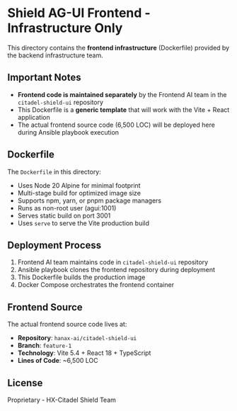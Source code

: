 # Shield AG-UI Frontend - Infrastructure Only

This directory contains the **frontend infrastructure** (Dockerfile) provided by the backend infrastructure team.

## Important Notes

- **Frontend code is maintained separately** by the Frontend AI team in the `citadel-shield-ui` repository
- This Dockerfile is a **generic template** that will work with the Vite + React application
- The actual frontend source code (6,500 LOC) will be deployed here during Ansible playbook execution

## Dockerfile

The `Dockerfile` in this directory:
- Uses Node 20 Alpine for minimal footprint
- Multi-stage build for optimized image size
- Supports npm, yarn, or pnpm package managers
- Runs as non-root user (agui:1001)
- Serves static build on port 3001
- Uses `serve` to serve the Vite production build

## Deployment Process

1. Frontend AI team maintains code in `citadel-shield-ui` repository
2. Ansible playbook clones the frontend repository during deployment
3. This Dockerfile builds the production image
4. Docker Compose orchestrates the frontend container

## Frontend Source

The actual frontend source code lives at:
- **Repository**: `hanax-ai/citadel-shield-ui`
- **Branch**: `feature-1`
- **Technology**: Vite 5.4 + React 18 + TypeScript
- **Lines of Code**: ~6,500 LOC

## License

Proprietary - HX-Citadel Shield Team
